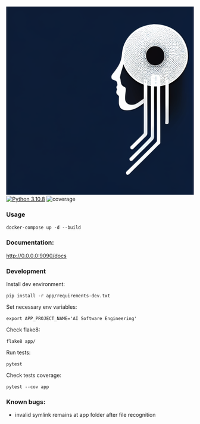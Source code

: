 ![result](https://github.com/ToyOwl/ai_software_engineering/blob/master/img/sound_logo.png)
[![Python 3.10.8](https://img.shields.io/badge/python-3.10.8-blue.svg)](https://www.python.org/downloads/release/python-3108/)
![coverage](https://img.shields.io/badge/test_coverage-73%25-yellowgreen)
### Usage
```shell
docker-compose up -d --build
```
### Documentation: 
http://0.0.0.0:9090/docs

### Development
Install dev environment:
```shell
pip install -r app/requirements-dev.txt
```
Set necessary env variables:
```shell
export APP_PROJECT_NAME='AI Software Engineering'
```
Check flake8:
```shell
flake8 app/
```
Run tests:
```shell
pytest
```
Check tests coverage:
```shell
pytest --cov app
```

### Known bugs:
- invalid symlink remains at app folder after file recognition